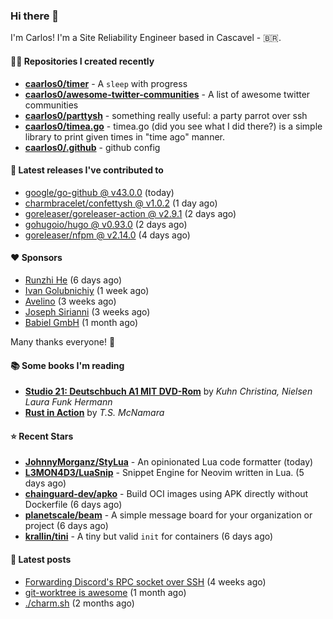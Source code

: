 ### Hi there 👋

I'm Carlos! I'm a Site Reliability Engineer based in Cascavel - 🇧🇷.

#### 👨‍💻 Repositories I created recently
- **[caarlos0/timer](https://github.com/caarlos0/timer)** - A `sleep` with progress
- **[caarlos0/awesome-twitter-communities](https://github.com/caarlos0/awesome-twitter-communities)** - A list of awesome twitter communities
- **[caarlos0/parttysh](https://github.com/caarlos0/parttysh)** - something really useful: a party parrot over ssh
- **[caarlos0/timea.go](https://github.com/caarlos0/timea.go)** - timea.go (did you see what I did there?) is a simple library to print given times in &#34;time ago&#34; manner.
- **[caarlos0/.github](https://github.com/caarlos0/.github)** - github config

#### 🚀 Latest releases I've contributed to


- [google/go-github @ v43.0.0](https://github.com/google/go-github/releases/tag/v43.0.0) (today)
- [charmbracelet/confettysh @ v1.0.2](https://github.com/charmbracelet/confettysh/releases/tag/v1.0.2) (1 day ago)
- [goreleaser/goreleaser-action @ v2.9.1](https://github.com/goreleaser/goreleaser-action/releases/tag/v2.9.1) (2 days ago)
- [gohugoio/hugo @ v0.93.0](https://github.com/gohugoio/hugo/releases/tag/v0.93.0) (2 days ago)
- [goreleaser/nfpm @ v2.14.0](https://github.com/goreleaser/nfpm/releases/tag/v2.14.0) (4 days ago)

#### ❤️ Sponsors
- [Runzhi He](https://github.com/12f23eddde) (6 days ago)
- [Ivan Golubnichiy](https://github.com/h1kkan) (1 week ago)
- [Avelino](https://github.com/avelino) (3 weeks ago)
- [Joseph Sirianni](https://github.com/jsirianni) (3 weeks ago)
- [Babiel GmbH](https://github.com/babiel) (1 month ago)

Many thanks everyone! 🙏

#### 📚 Some books I'm reading
- **[Studio 21: Deutschbuch A1 MIT DVD-Rom](https://www.goodreads.com/book/show/25495148-studio-21)** by _Kuhn Christina, Nielsen Laura Funk Hermann_
- **[Rust in Action](https://www.goodreads.com/book/show/45731908-rust-in-action)** by _T.S. McNamara_

#### ⭐ Recent Stars


- **[JohnnyMorganz/StyLua](https://github.com/JohnnyMorganz/StyLua)** - An opinionated Lua code formatter (today)
- **[L3MON4D3/LuaSnip](https://github.com/L3MON4D3/LuaSnip)** - Snippet Engine for Neovim written in Lua. (5 days ago)
- **[chainguard-dev/apko](https://github.com/chainguard-dev/apko)** - Build OCI images using APK directly without Dockerfile (6 days ago)
- **[planetscale/beam](https://github.com/planetscale/beam)** - A simple message board for your organization or project (6 days ago)
- **[krallin/tini](https://github.com/krallin/tini)** - A tiny but valid `init` for containers (6 days ago)

#### 📄 Latest posts
- [Forwarding Discord&#39;s RPC socket over SSH](https://carlosbecker.com/posts/discord-rpc-ssh/) (4 weeks ago)
- [git-worktree is awesome](https://carlosbecker.com/posts/git-worktrees/) (1 month ago)
- [./charm.sh](https://carlosbecker.com/posts/charm/) (2 months ago)
